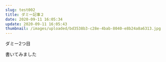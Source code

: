 ```yaml
---
slug: test002
title: ダミー記事２
date: 2020-09-11 16:05:34
update: 2020-09-11 16:05:43
thumbnail: /images/uploaded/bd3538b3-c28e-4bab-8040-e8b24a8a6313.jpg
---
```

ダミー2つ目

書いてみました